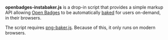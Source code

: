 **openbadges-instabaker.js** is a drop-in script that provides a simple
markup API allowing [Open Badges][] to be automatically [baked][] for
users on-demand, in their browsers.

The script requires [png-baker.js][]. Because of this, it only runs
on modern browsers.

  [Open Badges]: http://openbadges.org/
  [baked]: https://github.com/mozilla/openbadges/wiki/Badge-Baking
  [png-baker.js]: https://github.com/toolness/png-baker.js

